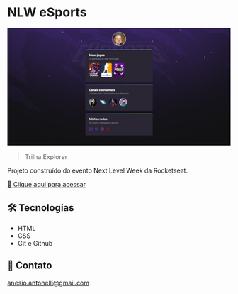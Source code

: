   # NLW eSports
  
  ![preview](./.github/preview.png)

  > Trilha Explorer

  Projeto construído do evento Next Level Week da Rocketseat.

  [🔗 Clique aqui para acessar](https://anesioantonelli.github.io/nlw-esports-explorer)

## 🛠 Tecnologias

- HTML
- CSS
- Git e Github

## 💜 Contato 

anesio.antonelli@gmail.com
